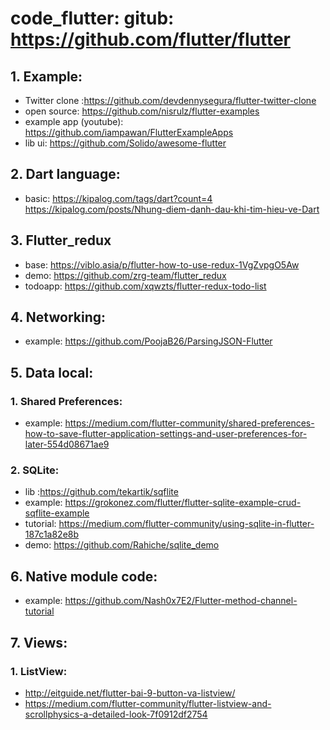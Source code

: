 # code_flutter: gitub: https://github.com/flutter/flutter

## 1. Example: 
- Twitter clone :https://github.com/devdennysegura/flutter-twitter-clone
- open source: https://github.com/nisrulz/flutter-examples
- example app (youtube): https://github.com/iampawan/FlutterExampleApps
- lib ui: https://github.com/Solido/awesome-flutter

## 

## 2. Dart language:
- basic: https://kipalog.com/tags/dart?count=4    https://kipalog.com/posts/Nhung-diem-danh-dau-khi-tim-hieu-ve-Dart

## 3. Flutter_redux
- base: https://viblo.asia/p/flutter-how-to-use-redux-1VgZvpgO5Aw
- demo: https://github.com/zrg-team/flutter_redux
- todoapp: https://github.com/xqwzts/flutter-redux-todo-list

## 4. Networking:
- example: https://github.com/PoojaB26/ParsingJSON-Flutter

## 5. Data local:
### 1. Shared Preferences: 
- example: https://medium.com/flutter-community/shared-preferences-how-to-save-flutter-application-settings-and-user-preferences-for-later-554d08671ae9
### 2. SQLite: 
- lib :https://github.com/tekartik/sqflite
- example: https://grokonez.com/flutter/flutter-sqlite-example-crud-sqflite-example
- tutorial: https://medium.com/flutter-community/using-sqlite-in-flutter-187c1a82e8b
- demo: https://github.com/Rahiche/sqlite_demo

## 6. Native module code: 
- example: https://github.com/Nash0x7E2/Flutter-method-channel-tutorial

## 7. Views:
### 1. ListView: 
- http://eitguide.net/flutter-bai-9-button-va-listview/
- https://medium.com/flutter-community/flutter-listview-and-scrollphysics-a-detailed-look-7f0912df2754
